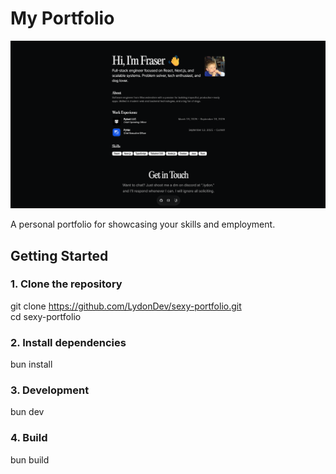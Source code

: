 # My Portfolio

![Overview](readme/overview.png)

A personal portfolio for showcasing your skills and employment.

## Getting Started

### 1. Clone the repository
git clone https://github.com/LydonDev/sexy-portfolio.git  
cd sexy-portfolio

### 2. Install dependencies
bun install

### 3. Development
bun dev

### 4. Build
bun build

